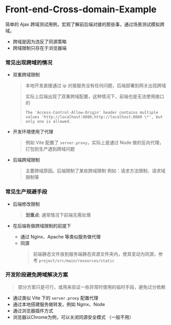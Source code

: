 # Front-end-Cross-domain-Example

简单的 Ajax 跨域测试用例，宏观了解前后端对接的那些事，通过场景测试模拟跨域。


- 跨域是因为违反了同源策略
- 跨域限制只存在于浏览器端


### 常见出现跨域的情况

- 双重跨域限制

  > 本地开发直接通过 ip 对接服务没有任何问题，后端部署到网关出现跨域
  > 
  > 实际上后端出现了双重跨域配置，这种情况下，前端也是无法使用接口的
  > 
  > `The 'Access-Control-Allow-Origin' header contains multiple values 'http://localhost:8080,http://localhost:8080 \*', but only one is allowed.`

- 开发环境使用了代理

  > 例如 Vite 配置了 `server.proxy`，实际上是通过 Node 做的反向代理，打包到生产遇到跨域问题

- 后端跨域限制
  > 主要跨域原因。后端限制了某些跨域限制
  > 例如：请求方法限制、请求域限制等

### 常见生产规避手段

- 后端修改限制
  > **划重点**: 通常情况下前端无需处理

- 在后端有做跨域限制的前提下
  - 通过 Nginx、Apache 等类似服务做代理
  - 同源
    > 前端静态文件放到服务端静态资源文件夹内，使其变动为同源，参考 `project/src/main/resources/static`


### 开发阶段避免跨域解决方案
  > 部分方案只是可行，或用来验证一些异常时使用的临时手段，避免过分依赖

- 通过类似 Vite 下的 `server.proxy` 配置代理
- 通过本地搭建服务做转发，例如 Nginx、Node
- 通过浏览器插件方式
- 浏览器以Chrome为例，可以关闭同源安全模式 （一般不用）
